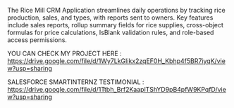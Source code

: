 The Rice Mill CRM Application streamlines daily operations by tracking rice production, sales, and types, with reports sent to owners. Key features include sales reports, rollup summary fields for rice supplies, cross-object formulas for price calculations, IsBlank validation rules, and role-based access permissions.

YOU CAN CHECK MY PROJECT HERE : https://drive.google.com/file/d/1Wy7LkGIikx2zqEF0H_Kbhp4f5BR7iyqK/view?usp=sharing

SALESFORCE SMARTINTERNZ TESTIMONIAL : https://drive.google.com/file/d/1Ttbh_Brf2KaaplTShYD9pB4pfW9KPqfD/view?usp=sharing
